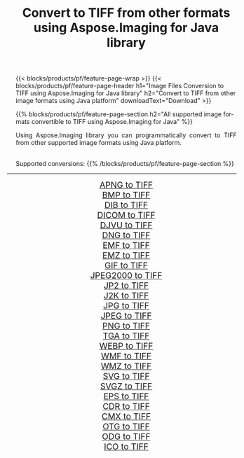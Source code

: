 ﻿---
title: Convert to TIFF from other formats using Aspose.Imaging for Java library 
weight: 3920
url: /java/conversion/to/tiff 
lang: en
langdirlevel: 2
locales: zh-hans,ja,it,ru,de,es,fr,nl,id,lt,pl,pt,vi,tr,ko,zh-hant,ar,hi,th,sv,cs,uk,he
description: Using Aspose.Imaging you can convert to TIFF from other formats using Java
---

{{< blocks/products/pf/feature-page-wrap >}}
{{< blocks/products/pf/feature-page-header h1="Image Files Conversion to TIFF using Aspose.Imaging for Java library" h2="Convert to TIFF from other image formats using Java platform" downloadText="Download" >}}


{{% blocks/products/pf/feature-page-section  h2="All supported image formats convertible to TIFF using Aspose.Imaging for Java" %}}
<p align=justify>Using Aspose.Imaging library you can programmatically convert to TIFF from other supported image formats using Java platform.</p>
<br/>
Supported conversions:
{{% /blocks/products/pf/feature-page-section %}}
<div class="container-fluid productfamilypage bg-gray">
    <div class="convertypes bg-gray agp-content section">
        <div class="container">
		<hr style="margin-left:-20px;"/>
		<div class="row other-converters" style="gap: 10px;font-size: 19px;text-align:center;">
		    <div class='col-md-2 other-converter remove-lp remove-rp'><a href="/imaging/java/conversion/apng-to-tiff" style="padding:15px;">APNG to TIFF</a></div>
<div class='col-md-2 other-converter remove-lp remove-rp'><a href="/imaging/java/conversion/bmp-to-tiff" style="padding:15px;">BMP to TIFF</a></div>
<div class='col-md-2 other-converter remove-lp remove-rp'><a href="/imaging/java/conversion/dib-to-tiff" style="padding:15px;">DIB to TIFF</a></div>
<div class='col-md-2 other-converter remove-lp remove-rp'><a href="/imaging/java/conversion/dicom-to-tiff" style="padding:15px;">DICOM to TIFF</a></div>
<div class='col-md-2 other-converter remove-lp remove-rp'><a href="/imaging/java/conversion/djvu-to-tiff" style="padding:15px;">DJVU to TIFF</a></div>
<div class='col-md-2 other-converter remove-lp remove-rp'><a href="/imaging/java/conversion/dng-to-tiff" style="padding:15px;">DNG to TIFF</a></div>
<div class='col-md-2 other-converter remove-lp remove-rp'><a href="/imaging/java/conversion/emf-to-tiff" style="padding:15px;">EMF to TIFF</a></div>
<div class='col-md-2 other-converter remove-lp remove-rp'><a href="/imaging/java/conversion/emz-to-tiff" style="padding:15px;">EMZ to TIFF</a></div>
<div class='col-md-2 other-converter remove-lp remove-rp'><a href="/imaging/java/conversion/gif-to-tiff" style="padding:15px;">GIF to TIFF</a></div>
<div class='col-md-2 other-converter remove-lp remove-rp'><a href="/imaging/java/conversion/jpeg2000-to-tiff" style="padding:15px;">JPEG2000 to TIFF</a></div>
<div class='col-md-2 other-converter remove-lp remove-rp'><a href="/imaging/java/conversion/jp2-to-tiff" style="padding:15px;">JP2 to TIFF</a></div>
<div class='col-md-2 other-converter remove-lp remove-rp'><a href="/imaging/java/conversion/j2k-to-tiff" style="padding:15px;">J2K to TIFF</a></div>
<div class='col-md-2 other-converter remove-lp remove-rp'><a href="/imaging/java/conversion/jpg-to-tiff" style="padding:15px;">JPG to TIFF</a></div>
<div class='col-md-2 other-converter remove-lp remove-rp'><a href="/imaging/java/conversion/jpeg-to-tiff" style="padding:15px;">JPEG to TIFF</a></div>
<div class='col-md-2 other-converter remove-lp remove-rp'><a href="/imaging/java/conversion/png-to-tiff" style="padding:15px;">PNG to TIFF</a></div>
<div class='col-md-2 other-converter remove-lp remove-rp'><a href="/imaging/java/conversion/tga-to-tiff" style="padding:15px;">TGA to TIFF</a></div>
<div class='col-md-2 other-converter remove-lp remove-rp'><a href="/imaging/java/conversion/webp-to-tiff" style="padding:15px;">WEBP to TIFF</a></div>
<div class='col-md-2 other-converter remove-lp remove-rp'><a href="/imaging/java/conversion/wmf-to-tiff" style="padding:15px;">WMF to TIFF</a></div>
<div class='col-md-2 other-converter remove-lp remove-rp'><a href="/imaging/java/conversion/wmz-to-tiff" style="padding:15px;">WMZ to TIFF</a></div>
<div class='col-md-2 other-converter remove-lp remove-rp'><a href="/imaging/java/conversion/svg-to-tiff" style="padding:15px;">SVG to TIFF</a></div>
<div class='col-md-2 other-converter remove-lp remove-rp'><a href="/imaging/java/conversion/svgz-to-tiff" style="padding:15px;">SVGZ to TIFF</a></div>
<div class='col-md-2 other-converter remove-lp remove-rp'><a href="/imaging/java/conversion/eps-to-tiff" style="padding:15px;">EPS to TIFF</a></div>
<div class='col-md-2 other-converter remove-lp remove-rp'><a href="/imaging/java/conversion/cdr-to-tiff" style="padding:15px;">CDR to TIFF</a></div>
<div class='col-md-2 other-converter remove-lp remove-rp'><a href="/imaging/java/conversion/cmx-to-tiff" style="padding:15px;">CMX to TIFF</a></div>
<div class='col-md-2 other-converter remove-lp remove-rp'><a href="/imaging/java/conversion/otg-to-tiff" style="padding:15px;">OTG to TIFF</a></div>
<div class='col-md-2 other-converter remove-lp remove-rp'><a href="/imaging/java/conversion/odg-to-tiff" style="padding:15px;">ODG to TIFF</a></div>
<div class='col-md-2 other-converter remove-lp remove-rp'><a href="/imaging/java/conversion/ico-to-tiff" style="padding:15px;">ICO to TIFF</a></div>
                </div>
        </div>
    </div>
</div>
<br/>

